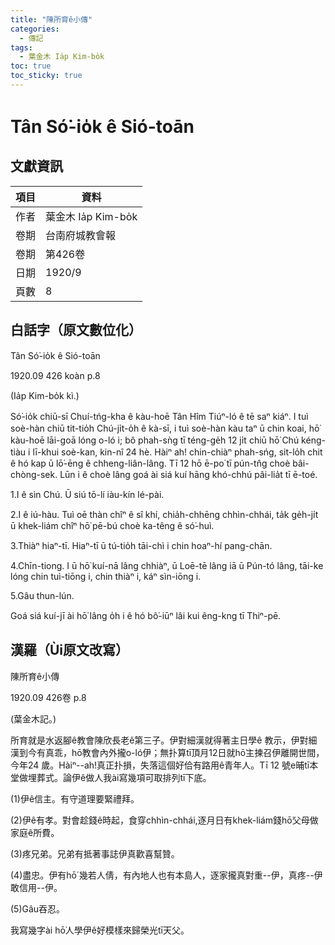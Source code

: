 ```yaml
---
title: "陳所育ê小傳"
categories:
  - 傳記
tags:
  - 葉金木 Ia̍p Kim-bo̍k
toc: true
toc_sticky: true
---
```


# Tân Só͘-io̍k ê Sió-toān

## 文獻資訊

| 項目 | 資料 |
|---|---|
| 作者 | 葉金木 Ia̍p Kim-bo̍k |
| 卷期 | 台南府城教會報 |
| 卷期 | 第426卷 |
| 日期 | 1920/9 |
| 頁數 | 8 |

## 白話字（原文數位化）

Tân Só͘-io̍k ê Sió-toān

1920.09 426 koàn p.8

(Ia̍p Kim-bo̍k kì.)

Só͘-io̍k chiū-sī Chuí-tńg-kha ê kàu-hoē Tân Hîm Tiúⁿ-ló ê tē saⁿ kiáⁿ. I tuì soè-hàn chiū tit-tio̍h Chú-ji̍t-o̍h ê kà-sī, i tuì soè-hàn kàu taⁿ ū chin koai, hō͘ kàu-hoē lāi-goā lóng o-ló i; bô phah-sǹg tī téng-ge̍h 12 ji̍t chiū hō͘ Chú kéng-tiàu i lī-khui soè-kan, kin-nî 24 hè. Hàiⁿ ah! chin-chiàⁿ phah-sńg, sit-lo̍h chit ê hó kap ū lō͘-ēng ê chheng-liân-lâng. Tī 12 hō ē-po͘ tī pún-tn̂g choè bâi-chòng-sek. Lūn i ê choè lâng goá ài siá kuí hāng khó-chhú pâi-lia̍t tī ē-toé.

1.I ê sìn Chú. Ū siú tō-lí iàu-kín lé-pài.

2.I ê iú-hàu. Tuì oē thàn chîⁿ ê sî khí, chia̍h-chhēng chhìn-chhái, ta̍k ge̍h-ji̍t ū khek-liám chîⁿ hō͘ pē-bú choè ka-têng ê só͘-huì.

3.Thiàⁿ hiaⁿ-tī. Hiaⁿ-tī ū tú-tio̍h tāi-chì i chin hoaⁿ-hí pang-chān.

4.Chīn-tiong. I ū hō͘ kuí-nā lâng chhiàⁿ, ū Loē-tē lâng iā ū Pún-tó lâng, tāi-ke lóng chin tuì-tiōng i, chin thiàⁿ i, káⁿ sìn-iōng i.

5.Gâu thun-lún.

Goá siá kuí-jī ài hō͘ lâng o̍h i ê hó bô͘-iūⁿ lâi kui êng-kng tī Thiⁿ-pē.

## 漢羅（Ùi原文改寫）

陳所育ê小傳

1920.09 426卷 p.8

(葉金木記。)

所育就是水返腳ê教會陳欣長老ê第三子。伊對細漢就得著主日學ê 教示，伊對細漢到今有真乖，hō͘教會內外攏o-ló伊；無扑算tī頂月12日就hō͘主揀召伊離開世間，今年24 歲。Hàiⁿ--ah!真正扑損，失落這個好佮有路用ê青年人。Tī 12 號e晡tī本堂做埋葬式。論伊ê做人我ài寫幾項可取排列tī下底。

(1)伊ê信主。有守道理要緊禮拜。

(2)伊ê有孝。對會趁錢ê時起，食穿chhìn-chhái,逐月日有khek-liám錢hō͘父母做家庭ê所費。

(3)疼兄弟。兄弟有抵著事誌伊真歡喜幫贊。

(4)盡忠。伊有hō͘ 幾若人倩，有內地人也有本島人，逐家攏真對重--伊，真疼--伊敢信用--伊。

(5)Gâu吞忍。

我寫幾字ài hō͘人學伊ê好模樣來歸榮光tī天父。
